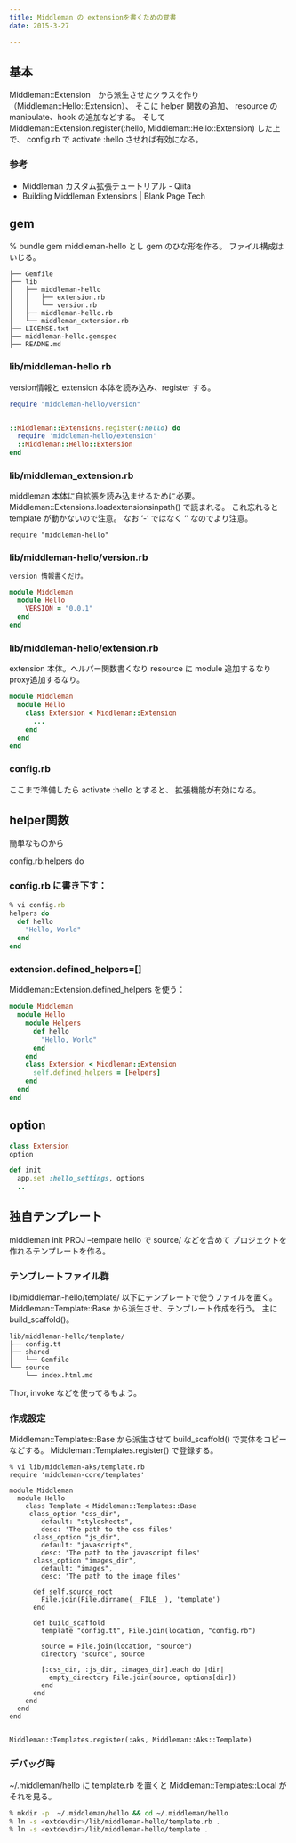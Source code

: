 ```yaml
---
title: Middleman の extensionを書くための覚書
date: 2015-3-27

---
```


## 基本
Middleman::Extension　から派生させたクラスを作り（Middleman::Hello::Extension）、 そこに helper 関数の追加、 resource の manipulate、hook の追加などする。 そしてMiddleman::Extension.register(:hello, Middleman::Hello::Extension) した上で、 config.rb で activate :hello させれば有効になる。

### 参考

- Middleman カスタム拡張チュートリアル - Qiita
- Building Middleman Extensions | Blank Page Tech

## gem
% bundle gem middleman-hello とし gem のひな形を作る。 ファイル構成はいじる。

```
├── Gemfile
├── lib
│   ├── middleman-hello
│   │   ├── extension.rb
│   │   └── version.rb
│   ├── middleman-hello.rb
│   └── middleman_extension.rb
├── LICENSE.txt
├── middleman-hello.gemspec
├── README.md
```

### lib/middleman-hello.rb

version情報と extension 本体を読み込み、register する。

```ruby
require "middleman-hello/version"


::Middleman::Extensions.register(:hello) do
  require 'middleman-hello/extension'
  ::Middleman::Hello::Extension
end
```

### lib/middleman_extension.rb

middleman 本体に自拡張を読み込ませるために必要。 Middleman::Extensions.loadextensionsinpath() で読まれる。 これ忘れると template が動かないので注意。 なお ‘-’ ではなく ‘’ なのでより注意。

```
require "middleman-hello"
```


### lib/middleman-hello/version.rb

```ruby
version 情報書くだけ。

module Middleman
  module Hello
    VERSION = "0.0.1"
  end
end
```

### lib/middleman-hello/extension.rb

extension 本体。ヘルパー関数書くなり resource に module 追加するなり proxy追加するなり。

```ruby
module Middleman
  module Hello
    class Extension < Middleman::Extension
      ...
    end
  end
end
```

### config.rb

ここまで準備したら activate :hello とすると、 拡張機能が有効になる。

## helper関数
簡単なものから

config.rb:helpers do

### config.rb に書き下す：

```ruby
% vi config.rb
helpers do
  def hello
    "Hello, World"
  end
end
```


### extension.defined_helpers=[]

Middleman::Extension.defined_helpers を使う：

```ruby
module Middleman
  module Hello
    module Helpers
      def hello
        "Hello, World"
      end
    end
    class Extension < Middleman::Extension
      self.defined_helpers = [Helpers]
    end
  end
end
```

## option
```ruby
class Extension
option

def init
  app.set :hello_settings, options
  ..
```

## 独自テンプレート
middleman init PROJ –tempate hello で source/ などを含めて プロジェクトを作れるテンプレートを作る。

### テンプレートファイル群

lib/middleman-hello/template/ 以下にテンプレートで使うファイルを置く。 Middleman::Template::Base から派生させ、テンプレート作成を行う。 主に build_scaffold()。

```
lib/middleman-hello/template/
├── config.tt
├── shared
│   └── Gemfile
└── source
    └── index.html.md
```

Thor, invoke などを使ってるもよう。

### 作成設定

Middleman::Templates::Base から派生させて build_scaffold() で実体をコピーなどする。 Middleman::Templates.register() で登録する。

```
% vi lib/middleman-aks/template.rb
require 'middleman-core/templates'

module Middleman
  module Hello
    class Template < Middleman::Templates::Base
     class_option "css_dir",
        default: "stylesheets",
        desc: 'The path to the css files'
      class_option "js_dir",
        default: "javascripts",
        desc: 'The path to the javascript files'
      class_option "images_dir",
        default: "images",
        desc: 'The path to the image files'

      def self.source_root
        File.join(File.dirname(__FILE__), 'template')
      end

      def build_scaffold
        template "config.tt", File.join(location, "config.rb")

        source = File.join(location, "source")
        directory "source", source

        [:css_dir, :js_dir, :images_dir].each do |dir|
          empty_directory File.join(source, options[dir])
        end
      end
    end
  end
end


Middleman::Templates.register(:aks, Middleman::Aks::Template)
```

### デバッグ時

~/.middleman/hello に template.rb を置くと Middleman::Templates::Local がそれを見る。

```sh
% mkdir -p  ~/.middleman/hello && cd ~/.middleman/hello
% ln -s <extdevdir>/lib/middleman-hello/template.rb .
% ln -s <extdevdir>/lib/middleman-hello/template .
```
